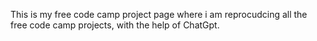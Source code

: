 This is my free code camp project page where i am reprocudcing all the free code camp projects, with the help of ChatGpt.
